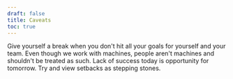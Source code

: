 ```yaml
---
draft: false
title: Caveats
toc: true
---
```


Give yourself a break when you don't hit all your goals for yourself and your team.
Even though we work with machines, people aren't machines and shouldn't be treated as such.
Lack of success today is opportunity for tomorrow. Try and view setbacks as stepping stones.
